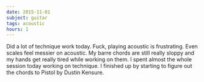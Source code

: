 ```yaml
---
date: 2015-11-01
subject: guitar
tags: acoustic
hours: 1
---
```


Did a lot of technique work today. Fuck, playing acoustic is frustrating. Even scales feel messier on acoustic. My barre chords are still really sloppy and my hands get really tired while working on them. I spent almost the whole session today working on technique.  I finished up by starting to figure out the chords to Pistol by Dustin Kensure.